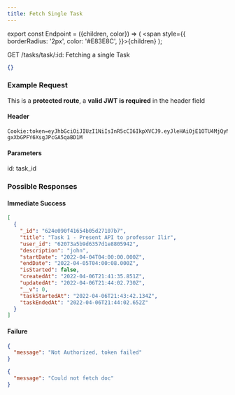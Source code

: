 ```yaml
---
title: Fetch Single Task
---
```


export const Endpoint = ({children, color}) => ( <span style={{
borderRadius: '2px',
color: '#E83E8C',
}}>{children}</span> );

<Endpoint>GET /tasks/task/:id</Endpoint>: Fetching a single Task

```json
{}
```

### Example Request

This is a **protected route**, a **valid JWT is required** in the header field

#### Header

```
Cookie:token=eyJhbGciOiJIUzI1NiIsInR5cCI6IkpXVCJ9.eyJleHAiOjE1OTU4MjQyNzUsImlhdCI6IjIwMjAtMDctMjdUMDA6MjY6MTUuNzg5NTg0Mi0wNDowMCIsInN1YiI6ImNocmlzIn0.5US2_ITKcfgkpEbfsR-gxXbGPFY6XsgJPcGA5qaBD1M
```

#### Parameters

id: task_id

### Possible Responses

#### Immediate Success

```json
[
  {
    "_id": "624e090f41654b05d27107b7",
    "title": "Task 1 - Present API to professor Ilir",
    "user_id": "62073a5b9d6357d1e8805942",
    "description": "john",
    "startDate": "2022-04-04T04:00:00.000Z",
    "endDate": "2022-04-05T04:00:08.000Z",
    "isStarted": false,
    "createdAt": "2022-04-06T21:41:35.851Z",
    "updatedAt": "2022-04-06T21:44:02.730Z",
    "__v": 0,
    "taskStartedAt": "2022-04-06T21:43:42.134Z",
    "taskEndedAt": "2022-04-06T21:44:02.652Z"
  }
]
```

#### Failure

```json
{
  "message": "Not Authorized, token failed"
}
```

```json
{
  "message": "Could not fetch doc"
}
```
